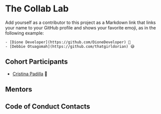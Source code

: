 # The Collab Lab

Add yourself as a contributor to this project as a Markdown link that links your name to your GitHub profile and shows your favorite emoji, as in the following example:

    - [Dione Developer](https://github.com/DioneDeveloper) 💅
    - [Debbie Otuagomah](https://github.com/thatgirldorian) 😅

## Cohort Participants

- [Cristina Padilla](https://github.com/Mama-simba) 💃

## Mentors

## Code of Conduct Contacts
